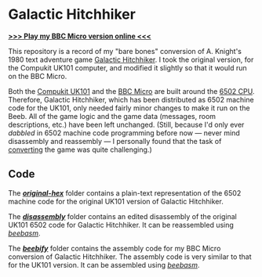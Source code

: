 # Galactic Hitchhiker

[**>>> Play my BBC Micro version online <<<**](http://bbcmicro.co.uk//jsbeeb/play.php?autoboot&disc=https://raw.githubusercontent.com/ahope1/Galactic-Hitchhiker/main/beebify/gh.ssd)

This repository is a record of my "bare bones" conversion of A. Knight's 1980 text adventure game [Galactic Hitchhiker](https://bluerenga.blog/2021/11/04/galactic-hitchhiker-1980/). I took the original version, for the Compukit UK101 computer, and modified it slightly so that it would run on the BBC Micro. 

Both the [Compukit UK101](https://en.wikipedia.org/wiki/Compukit_UK101) and the [BBC Micro](https://en.wikipedia.org/wiki/BBC_Micro) are built around the [6502 CPU](https://en.wikipedia.org/wiki/MOS_Technology_6502). Therefore, Galactic Hitchhiker, which has been distributed as 6502 machine code for the UK101, only needed fairly minor changes to make it run on the Beeb. All of the game logic and the game data (messages, room descriptions, etc.) have been left unchanged. (Still, because I'd only ever *dabbled* in 6502 machine code programming before now — never mind disassembly and reassembly — I personally found that the task of [converting](https://github.com/ahope1/Galactic-Hitchhiker/tree/main/beebify) the game was quite challenging.)

## Code

The [***original-hex***](https://github.com/ahope1/Galactic-Hitchhiker/tree/main/original-hex) folder contains a plain-text representation of the 6502 machine code for the original UK101 version of Galactic Hitchhiker.

The [***disassembly***](https://github.com/ahope1/Galactic-Hitchhiker/tree/main/disassembly) folder contains an edited disassembly of the original UK101 6502 code for Galactic Hitchhiker. It can be reassembled using [*beebasm*](https://github.com/stardot/beebasm).

The [***beebify***](https://github.com/ahope1/Galactic-Hitchhiker/tree/main/beebify) folder contains the assembly code for my BBC Micro conversion of Galactic Hitchhiker. The assembly code is very similar to that for the UK101 version. It can be assembled using [*beebasm*](https://github.com/stardot/beebasm).
